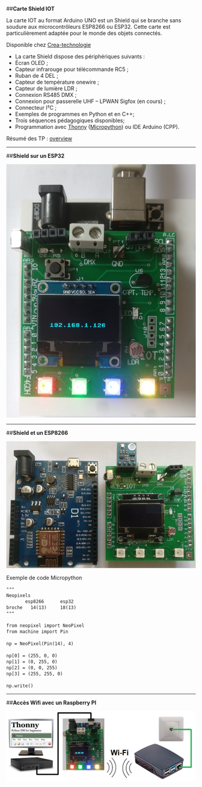 ##**Carte Shield IOT**

La carte IOT au format Arduino UNO est un Shield qui se branche sans soudure aux microcontrôleurs ESP8266 ou ESP32. Cette carte est particulièrement adaptée pour le monde des objets connectés. 

Disponible chez [Crea-technologie](http://www.crea-technologie.com/index.php?product=120) 

- La carte Shield dispose des périphériques suivants :
- Écran OLED ;
-  Capteur infrarouge pour télécommande RC5 ;
-  Ruban de 4 DEL ;
-  Capteur de température onewire ;
-  Capteur de lumière LDR ;
-  Connexion RS485 DMX ;
- Connexion pour passerelle UHF – LPWAN Sigfox (en cours) ;
- Connecteur I²C ;
- Exemples de programmes en Python et en C++;
- Trois séquences pédagogiques disponibles;
- Programmation avec [Thonny](https://thonny.org/)  ([Micropython](https://docs.micropython.org/en/latest/esp8266/tutorial/intro.html)) ou IDE Arduino (CPP).

Résumé des TP : [overview](https://github.com/f4goh/Carte-shield-IOT/IOToverview.pdf) 

***

##**Shield sur un ESP32**

![ESP32](/images/esp32IOT.jpg  "Shield sur un ESP32")

***

##**Shield et un ESP8266**

![ESP8266](/images/esp8266IOT.jpg  "Shield sur un ESP8266")

Exemple de code Micropython

	"""
	Neopixels
	       esp8266      esp32
	broche   14(13)     18(13)
	"""
	   
	from neopixel import NeoPixel
	from machine import Pin
	
	np = NeoPixel(Pin(14), 4)
	
	np[0] = (255, 0, 0)
	np[1] = (0, 255, 0) 
	np[2] = (0, 0, 255)
	np[3] = (255, 255, 0)
	
	np.write()
	
***

##**Accès Wifi avec un Raspberry PI**

![IOT](/images/Wifi.png  "Iot et accès Wifi")
	

